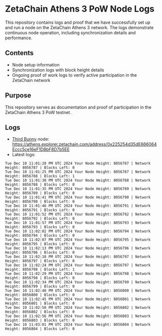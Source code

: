 # ZetaChain Athens 3 PoW Node Logs
This repository contains logs and proof that we have successfully set up and run a node on the ZetaChain Athens 3 network. The logs demonstrate continuous node operation, including synchronization details and performance.

## Contents
- Node setup information
- Synchronization logs with block height details
- Ongoing proof of work logs to verify active participation in the ZetaChain network

## Purpose
This repository serves as documentation and proof of participation in the ZetaChain Athens 3 PoW testnet.

## Logs

- [Third Bunny](https://thirdbunny.xyz/) node: https://athens.explorer.zetachain.com/address/0x225254d35dE666064Eccc5ce16eF1D8bF8D7b5EE
- Latest logs:
```
Tue Dec 10 11:01:20 PM UTC 2024 Your Node Height: 8056787 | Network Height: 8056787 | Blocks Left: 0
Tue Dec 10 11:01:25 PM UTC 2024 Your Node Height: 8056787 | Network Height: 8056788 | Blocks Left: 1
Tue Dec 10 11:01:30 PM UTC 2024 Your Node Height: 8056788 | Network Height: 8056788 | Blocks Left: 0
Tue Dec 10 11:01:35 PM UTC 2024 Your Node Height: 8056789 | Network Height: 8056789 | Blocks Left: 0
Tue Dec 10 11:01:41 PM UTC 2024 Your Node Height: 8056790 | Network Height: 8056790 | Blocks Left: 0
Tue Dec 10 11:01:46 PM UTC 2024 Your Node Height: 8056791 | Network Height: 8056791 | Blocks Left: 0
Tue Dec 10 11:01:52 PM UTC 2024 Your Node Height: 8056792 | Network Height: 8056792 | Blocks Left: 0
Tue Dec 10 11:01:57 PM UTC 2024 Your Node Height: 8056793 | Network Height: 8056793 | Blocks Left: 0
Tue Dec 10 11:02:02 PM UTC 2024 Your Node Height: 8056794 | Network Height: 8056794 | Blocks Left: 0
Tue Dec 10 11:02:07 PM UTC 2024 Your Node Height: 8056795 | Network Height: 8056795 | Blocks Left: 0
Tue Dec 10 11:02:13 PM UTC 2024 Your Node Height: 8056796 | Network Height: 8056796 | Blocks Left: 0
Tue Dec 10 11:02:18 PM UTC 2024 Your Node Height: 8056797 | Network Height: 8056797 | Blocks Left: 0
Tue Dec 10 11:02:24 PM UTC 2024 Your Node Height: 8056797 | Network Height: 8056798 | Blocks Left: 1
Tue Dec 10 11:02:29 PM UTC 2024 Your Node Height: 8056798 | Network Height: 8056798 | Blocks Left: 0
Tue Dec 10 11:02:34 PM UTC 2024 Your Node Height: 8056799 | Network Height: 8056799 | Blocks Left: 0
Tue Dec 10 11:02:40 PM UTC 2024 Your Node Height: 8056800 | Network Height: 8056800 | Blocks Left: 0
Tue Dec 10 11:02:45 PM UTC 2024 Your Node Height: 8056801 | Network Height: 8056801 | Blocks Left: 0
Tue Dec 10 11:02:50 PM UTC 2024 Your Node Height: 8056802 | Network Height: 8056802 | Blocks Left: 0
Tue Dec 10 11:02:56 PM UTC 2024 Your Node Height: 8056803 | Network Height: 8056803 | Blocks Left: 0
Tue Dec 10 11:03:01 PM UTC 2024 Your Node Height: 8056804 | Network Height: 8056804 | Blocks Left: 0
```

